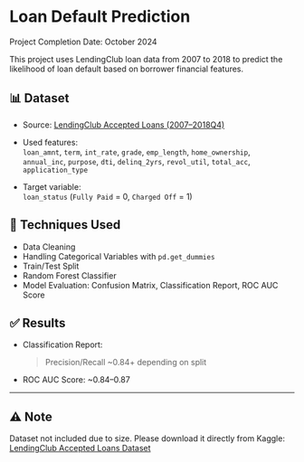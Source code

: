# Loan Default Prediction

Project Completion Date: October 2024

This project uses LendingClub loan data from 2007 to 2018 to predict the likelihood of loan default based on borrower financial features.

## 📊 Dataset

- Source: [LendingClub Accepted Loans (2007–2018Q4)](https://www.kaggle.com/datasets/wordsforthewise/lending-club)
- Used features:  
`loan_amnt`, `term`, `int_rate`, `grade`, `emp_length`, `home_ownership`, `annual_inc`, `purpose`, `dti`, `delinq_2yrs`, `revol_util`, `total_acc`, `application_type`

- Target variable:  
`loan_status` (`Fully Paid` = 0, `Charged Off` = 1)

## 🧪 Techniques Used

- Data Cleaning
- Handling Categorical Variables with `pd.get_dummies`
- Train/Test Split
- Random Forest Classifier
- Model Evaluation: Confusion Matrix, Classification Report, ROC AUC Score

## ✅ Results

- Classification Report:  
  > Precision/Recall ~0.84+ depending on split  
- ROC AUC Score: ~0.84–0.87

---

## ⚠️ Note
Dataset not included due to size. Please download it directly from Kaggle:
[LendingClub Accepted Loans Dataset](https://www.kaggle.com/datasets/wordsforthewise/lending-club)
